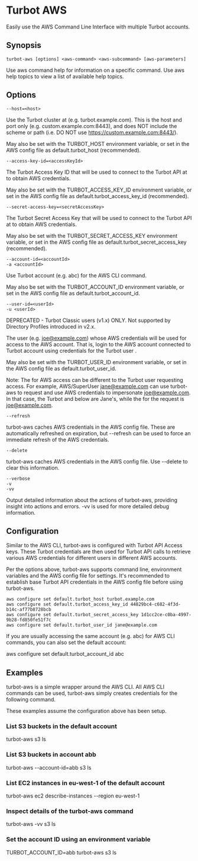 # Turbot AWS

Easily use the AWS Command Line Interface with multiple Turbot accounts.

## Synopsis

```
turbot-aws [options] <aws-command> <aws-subcommand> [aws-parameters]
```

Use aws command help for information on a  specific  command.  Use  aws
help topics to view a list of available help topics.

## Options

```
--host=<host>
```

Use the Turbot cluster at <host> (e.g. turbot.example.com). This is the
host and port only (e.g. custom.example.com:8443), and does NOT include
the scheme or path (i.e. DO NOT use https://custom.example.com:8443/).

May also be set with the TURBOT_HOST environment variable, or set
in the AWS config file as default.turbot_host (recommended).

```
--access-key-id=<accessKeyId>
```

The Turbot Access Key ID <accessKeyId> that will be used to connect to
the Turbot API at <host> to obtain AWS credentials.

May also be set with the TURBOT_ACCESS_KEY_ID environment variable, or
set in the AWS config file as default.turbot_access_key_id (recommended).

```
--secret-access-key=<secretAccessKey>
```

The Turbot Secret Access Key <secretAccessKey> that will be used to
connect to the Turbot API at <host> to obtain AWS credentials.

May also be set with the TURBOT_SECRET_ACCESS_KEY environment variable,
or set in the AWS config file as default.turbot_secret_access_key
(recommended).

```
--account-id=<accountId>
-a <accountId>
```

Use Turbot account <accountId> (e.g. abc) for the AWS CLI command.

May also be set with the TURBOT_ACCOUNT_ID environment variable, or set
in the AWS config file as default.turbot_account_id.

```
--user-id=<userId>
-u <userId>
```

DEPRECATED - Turbot Classic users (v1.x) ONLY. Not supported by
Directory Profiles introduced in v2.x.

The user (e.g. joe@example.com) whose AWS credentials will be used for
access to the AWS account. That is, login to the AWS account connected
to Turbot account <accountId> using credentials for the Turbot user
<userId>.

May also be set with the TURBOT_USER_ID environment variable, or set
in the AWS config file as default.turbot_user_id.

Note: The <userId> for AWS access can be different to the Turbot user
requesting access. For example, AWS/SuperUser jane@example.com can
use turbot-aws to request and use AWS credentials to impersonate
joe@example.com. In that case, the Turbot <accessKeyId> and <secretKeyId>
below are Jane's, while the <userId> for the request is joe@example.com.

```
--refresh
```

turbot-aws caches AWS credentials in the AWS config file. These are
automatically refreshed on expiration, but --refresh can be used to
force an immediate refresh of the AWS credentials.

```
--delete
```

turbot-aws caches AWS credentials in the AWS config file. Use --delete
to clear this information.

```
--verbose
-v
-vv
```

Output detailed information about the actions of turbot-aws, providing
insight into actions and errors. -vv is used for more detailed debug
information.

## Configuration

Similar to the AWS CLI, turbot-aws is configured with Turbot API Access
keys. These Turbot credentials are then used for Turbot API calls to
retrieve various AWS credentials for different users in different AWS
accounts.

Per the options above, turbot-aws supports command line, environment
variables and the AWS config file for settings. It's recommended to
establish base Turbot API credentials in the AWS config file before using
turbot-aws.

```
aws configure set default.turbot_host turbot.example.com
aws configure set default.turbot_access_key_id 44829bc4-c682-4f3d-b14c-af77b8728bcb
aws configure set default.turbot_secret_access_key 1d1cc2ce-c0ba-4997-9b28-fd850fe51f7c
aws configure set default.turbot_user_id jane@example.com
```

If you are usually accessing the same account (e.g. abc) for AWS CLI
commands, you can also set the default account:

aws configure set default.turbot_account_id abc

## Examples

turbot-aws is a simple wrapper around the AWS CLI. All AWS CLI commands
can be used, turbot-aws simply creates credentials for the following
command.

These examples assume the configuration above has been setup.

### List S3 buckets in the default account

turbot-aws s3 ls

### List S3 buckets in account abb

turbot-aws --account-id=abb s3 ls

### List EC2 instances in eu-west-1 of the default account

turbot-aws ec2 describe-instances --region eu-west-1

### Inspect details of the turbot-aws command

turbot-aws -vv s3 ls

### Set the account ID using an environment variable

TURBOT_ACCOUNT_ID=abb turbot-aws s3 ls

